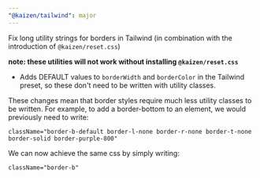 ```yaml
---
"@kaizen/tailwind": major
---
```


Fix long utility strings for borders in Tailwind (in combination with the introduction of `@kaizen/reset.css`)

**note: these utilities will not work without installing `@kaizen/reset.css`**

- Adds DEFAULT values to `borderWidth` and `borderColor` in the Tailwind preset, so these don't need to be written with utility classes.

These changes mean that border styles require much less utility classes to be written.
For example, to add a border-bottom to an element, we would previously need to write:
```
className="border-b-default border-l-none border-r-none border-t-none border-solid border-purple-800"
```
We can now achieve the same css by simply writing:
```
className="border-b"
```
